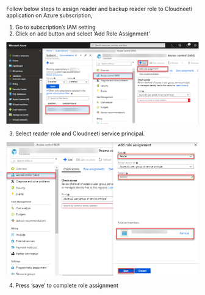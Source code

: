 Follow below steps to assign reader and backup reader role to Cloudneeti application on Azure subscription,

1.	Go to subscription’s IAM setting
2.	Click on add button and select ‘Add Role Assignment’

![](images/assignReaderRoleOnCustomerSubscriptionToCloudneetiApplication_page_image_1.png?raw=true)

3.	Select reader role and Cloudneeti service principal.

![](images/assignReaderRoleOnCustomerSubscriptionToCloudneetiApplication_page_image_2.png?raw=true)

4.	Press ‘save’ to complete role assignment 